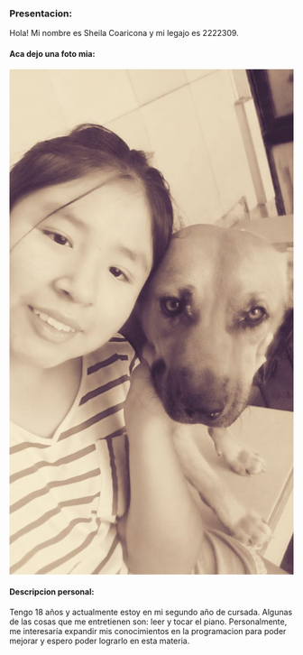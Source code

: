 ### Presentacion: 
Hola! Mi nombre es Sheila Coaricona y mi legajo es 2222309. 
#### Aca dejo una foto mia:
![imagen personal](foto_personal.jpg)

#### Descripcion personal: 
Tengo 18 años y actualmente estoy en mi segundo año de cursada. Algunas de las cosas que me entretienen son: leer y tocar el piano. 
Personalmente, me interesaría expandir mis conocimientos en la programacion para poder mejorar y espero poder lograrlo en esta materia. 

